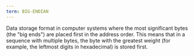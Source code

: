 ```yaml
---
term: BIG-ENDIAN
---
```


Data storage format in computer systems where the most significant bytes (the "big ends") are placed first in the address order. This means that in a sequence with multiple bytes, the byte with the greatest weight (for example, the leftmost digits in hexadecimal) is stored first.